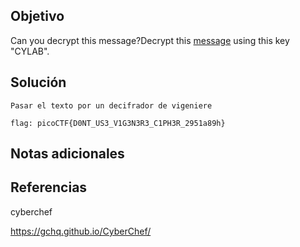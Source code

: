 ## Objetivo

Can you decrypt this message?Decrypt this [message](https://artifacts.picoctf.net/c/160/cipher.txt) using this key "CYLAB".
## Solución

```
Pasar el texto por un decifrador de vigeniere

flag: picoCTF{D0NT_US3_V1G3N3R3_C1PH3R_2951a89h}
```

## Notas adicionales

## Referencias

cyberchef

https://gchq.github.io/CyberChef/